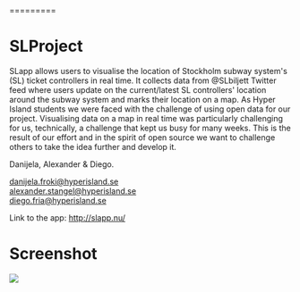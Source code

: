 =========

<h1>SLProject</h2>

<p>SLapp allows users to visualise the location of Stockholm subway system's (SL) ticket controllers in real time. 
It collects data from @SLbiljett Twitter feed where users update on the current/latest SL controllers' location
around the subway system and marks their location on a map. 
As Hyper Island students we were faced with the challenge of using open data for our project.
Visualising data on a map in real time was particularly challenging for us,
technically, a challenge that kept us busy for many weeks. 
This is the result of our effort and in the spirit of open source we want to challenge others 
to take the idea further and develop it. </p>
<p>Danijela, Alexander & Diego. </p>


danijela.froki@hyperisland.se<br>
alexander.stangel@hyperisland.se<br>
diego.fria@hyperisland.se<br>


Link to the app: http://slapp.nu/ 

<h1>Screenshot</h1> 
<img src="http://i1.wp.com/www.froki.se/wp-content/uploads/2013/11/Sk%C3%A4rmavbild-2013-10-28-kl.-13.07.43.png?resize=940%2C564 "> 
